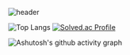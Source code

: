 ![header](https://capsule-render.vercel.app/api?type=waving&color=gradient&height=120&animation=fadeIn&section=footer&text=🚗🚘🚛&fontAlign=70)

![Top Langs](https://github-readme-stats.vercel.app/api/top-langs/?username=alsrbs&langs_count=8&layout=compact) <tr/><tr/><tr/><tr/><tr/> [![Solved.ac Profile](http://mazassumnida.wtf/api/v2/generate_badge?boj=rlaalsrbs)](https://solved.ac/rlaalsrbs/)

![Ashutosh's github activity graph](https://github-readme-activity-graph.vercel.app/graph?username=alsrbs&theme=github-compact&hide_title=true&hide_border=ture)


